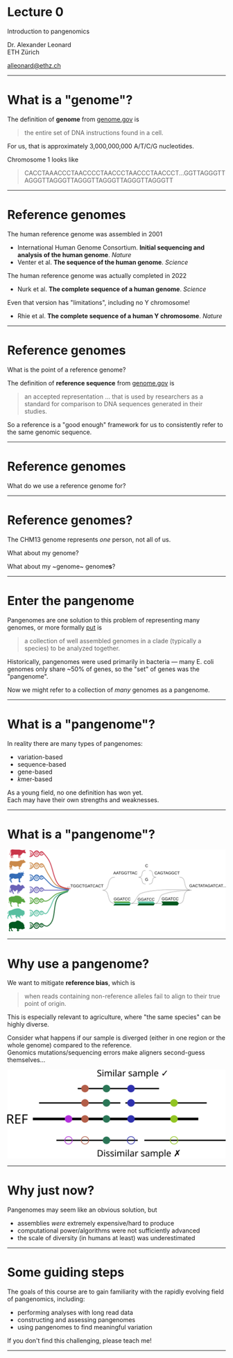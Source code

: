 # Lecture 0

Introduction to pangenomics

Dr. Alexander Leonard  \
ETH Zürich

[alleonard@ethz.ch](alleonard@ethz.ch)

---

[//]: # (Day 1: 8.30am - 9.15am)

# What is a "genome"?

The definition of **genome** from [genome.gov](https://www.genome.gov/genetics-glossary/Genome) is

> the entire set of DNA instructions found in a cell.

For us, that is approximately 3,000,000,000 A/T/C/G nucleotides.

Chromosome 1 looks like
> CACCTAAACCCTAACCCCTAACCCTAACCCTAACCCT...GGTTAGGGTTAGGGTTAGGGTTAGGGTTAGGGTTAGGGTTAGGGTT

---

# Reference genomes

The human reference genome was assembled in 2001
 - International Human Genome Consortium. **Initial sequencing and analysis of the human genome**. *Nature*
 - Venter et al. **The sequence of the human genome**. *Science*

The human reference genome was actually completed in 2022
 - Nurk et al. **The complete sequence of a human genome**. *Science*

 Even that version has "limitations", including no Y chromosome!
  - Rhie et al. **The complete sequence of a human Y chromosome**. *Nature*

 ---

 # Reference genomes

What is the point of a reference genome?

The definition of **reference sequence** from [genome.gov](https://www.genome.gov/genetics-glossary/Human-Genome-Reference-Sequence) is
>an accepted representation ... that is used by researchers as a standard for comparison to DNA sequences generated in their studies.

So a reference is a "good enough" framework for us to consistently refer to the same genomic sequence.

 ---

 # Reference genomes

What do we use a reference genome for?

[//]: # (Interactive question)

 ---

 # Reference genomes?

The CHM13 genome represents *one* person, not all of us.

What about my genome?

What about my ~genome~ genome**s**?

---

# Enter the pangenome

Pangenomes are one solution to this problem of representing many genomes, or more formally [put](https://lh3.github.io/2024/03/29/what-is-a-pangenome) is
>a collection of well assembled genomes in a clade (typically a species) to be analyzed together.

Historically, pangenomes were used primarily in bacteria — many E. coli genomes only share ~50% of genes, so the "set" of genes was the "pangenome".

Now we might refer to a collection of *many* genomes as a pangenome.

---

# What is a "pangenome"?

In reality there are many types of pangenomes:
 - variation-based
 - sequence-based
 - gene-based
 - *k*mer-based

As a young field, no one definition has won yet. \
Each may have their own strengths and weaknesses.

---

# What is a "pangenome"?

![toy pangenome](img/BPC_diagram.svg)

---

# Why use a pangenome?

We want to mitigate **reference bias**, which is
> when reads containing non-reference alleles fail to align to their true point of origin.

This is especially relevant to agriculture, where "the same species" can be highly diverse.

Consider what happens if our sample is diverged (either in one region or the whole genome) compared to the reference. \
Genomics mutations/sequencing errors make aligners second-guess themselves...

![reference bias in alignment](img/reference_bias.svg)

---

# Why just now?

Pangenomes may seem like an obvious solution, but
 - assemblies *were* extremely expensive/hard to produce
 - computational power/algorithms were not sufficiently advanced
 - the scale of diversity (in humans at least) was underestimated

---

# Some guiding steps

The goals of this course are to gain familiarity with the rapidly evolving field of pangenomics, including:
 - performing analyses with long read data
 - constructing and assessing pangenomes
 - using pangenomes to find meaningful variation

If you don't find this challenging, please teach me!

---
